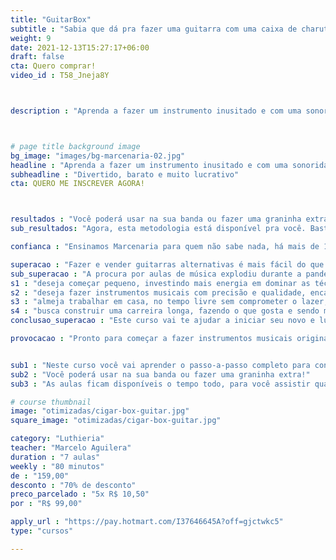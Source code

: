 ```yaml
---
title: "GuitarBox"
subtitle : "Sabia que dá pra fazer uma guitarra com uma caixa de charuto?"
weight: 9
date: 2021-12-13T15:27:17+06:00
draft: false
cta: Quero comprar!
video_id : T58_Jneja8Y



description : "Aprenda a fazer um instrumento inusitado e com uma sonoridade incrível."



# page title background image
bg_image: "images/bg-marcenaria-02.jpg"
headline : "Aprenda a fazer um instrumento inusitado e com uma sonoridade incrível"
subheadline : "Divertido, barato e muito lucrativo"
cta: QUERO ME INSCREVER AGORA!



resultados : "Você poderá usar na sua banda ou fazer uma graninha extra!"
sub_resultados: "Agora, esta metodologia está disponível pra você. Basta ver os resultados de alguns dos nossos alunos:"

confianca : "Ensinamos Marcenaria para quem não sabe nada, há mais de 11 anos"

superacao : "Fazer e vender guitarras alternativas é mais fácil do que você imagina"
sub_superacao : "A procura por aulas de música explodiu durante a pandemia. E cada aluno precisa de um instrumento. Se você:"
s1 : "deseja começar pequeno, investindo mais energia em dominar as técnicas do que dinheiro em ferramentas"
s2 : "deseja fazer instrumentos musicais com precisão e qualidade, encantando clientes mesmo com os projetos mais simples"
s3 : "almeja trabalhar em casa, no tempo livre sem comprometer o lazer, ficando perto da família"
s4 : "busca construir uma carreira longa, fazendo o que gosta e sendo muito bem remunerado por isso"
conclusao_superacao : "Este curso vai te ajudar a iniciar seu novo e lucrativo negócio."

provocacao : "Pronto para começar a fazer instrumentos musicais originais?"


sub1 : "Neste curso você vai aprender o passo-a-passo completo para construir o instrumento, incluindo a parte elétrica. "
sub2 : "Você poderá usar na sua banda ou fazer uma graninha extra!"
sub3 : "As aulas ficam disponíveis o tempo todo, para você assistir quando quiser e de onde quiser. E você terá acesso a um grupo exclusivo no Telegram, para resolver todas as suas dúvidas."

# course thumbnail
image: "otimizadas/cigar-box-guitar.jpg"
square_image: "otimizadas/cigar-box-guitar.jpg"

category: "Luthieria"
teacher: "Marcelo Aguilera"
duration : "7 aulas"
weekly : "80 minutos"
de : "159,00"
desconto : "70% de desconto"
preco_parcelado : "5x R$ 10,50"
por : "R$ 99,00"

apply_url : "https://pay.hotmart.com/I37646645A?off=gjctwkc5"
type: "cursos"

---
```


